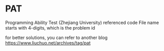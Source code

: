 # PAT
Programming Ability Test (Zhejiang University) referenced code
File name starts with 4-digits, which is the problem id

for better solutions, you can refer to another blog <a>https://www.liuchuo.net/archives/tag/pat</a>
